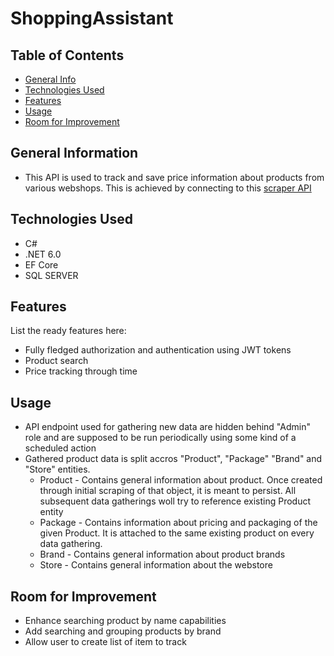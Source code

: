 # ShoppingAssistant

## Table of Contents
* [General Info](#general-information)
* [Technologies Used](#technologies-used)
* [Features](#features)
* [Usage](#usage)
* [Room for Improvement](#room-for-improvement)

## General Information
- This API is used to track and save price information about products from various webshops. This is achieved by connecting to this [scraper API](https://github.com/GiancarloDoriaBedek/webshop_scraper_api)

## Technologies Used
- C#
- .NET 6.0
- EF Core
- SQL SERVER

## Features
List the ready features here:
- Fully fledged authorization and authentication using JWT tokens
- Product search
- Price tracking through time

## Usage
- API endpoint used for gathering new data are hidden behind "Admin" role and are supposed to be run periodically using some kind of a scheduled action
- Gathered product data is split accros "Product", "Package" "Brand" and "Store" entities.
    - Product - Contains general information about product. Once created through initial scraping of that object, it is meant to persist. All subsequent data gatherings woll try to reference existing Product entity
    - Package - Contains information about pricing and packaging of the given Product. It is attached to the same existing product on every data gathering.
    - Brand - Contains general information about product brands
    - Store - Contains general information about the webstore

## Room for Improvement
- Enhance searching product by name capabilities
- Add searching and grouping products by brand
- Allow user to create list of item to track
